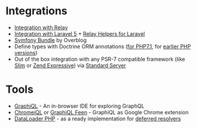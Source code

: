 # Integrations

- [Integration with Relay](https://github.com/ivome/graphql-relay-php)
- [Integration with Laravel 5](https://github.com/Folkloreatelier/laravel-graphql) + [Relay Helpers for Laravel](https://github.com/nuwave/laravel-graphql-relay)
- [Symfony Bundle](https://github.com/overblog/GraphQLBundle) by Overblog
- Define types with Doctrine ORM annotations ([for PHP7.1](https://github.com/Ecodev/graphql-doctrine), for [earlier PHP versions](https://github.com/rahuljayaraman/doctrine-graphql))
- Out of the box integration with any PSR-7 compatible framework (like [Slim](http://slimframework.com) or [Zend Expressive](http://zendframework.github.io/zend-expressive/)) via [Standard Server](executing-queries.md/#using-server)

# Tools
- [GraphiQL](https://github.com/graphql/graphiql) - An in-browser IDE for exploring GraphQL
- [ChromeiQL](https://chrome.google.com/webstore/detail/chromeiql/fkkiamalmpiidkljmicmjfbieiclmeij)
  or [GraphiQL Feen](https://chrome.google.com/webstore/detail/graphiql-feen/mcbfdonlkfpbfdpimkjilhdneikhfklp) -
  GraphiQL as Google Chrome extension
- [DataLoader PHP](https://github.com/overblog/dataloader-php) - as a ready implementation for [deferred resolvers](data-fetching.md#solving-n1-problem)